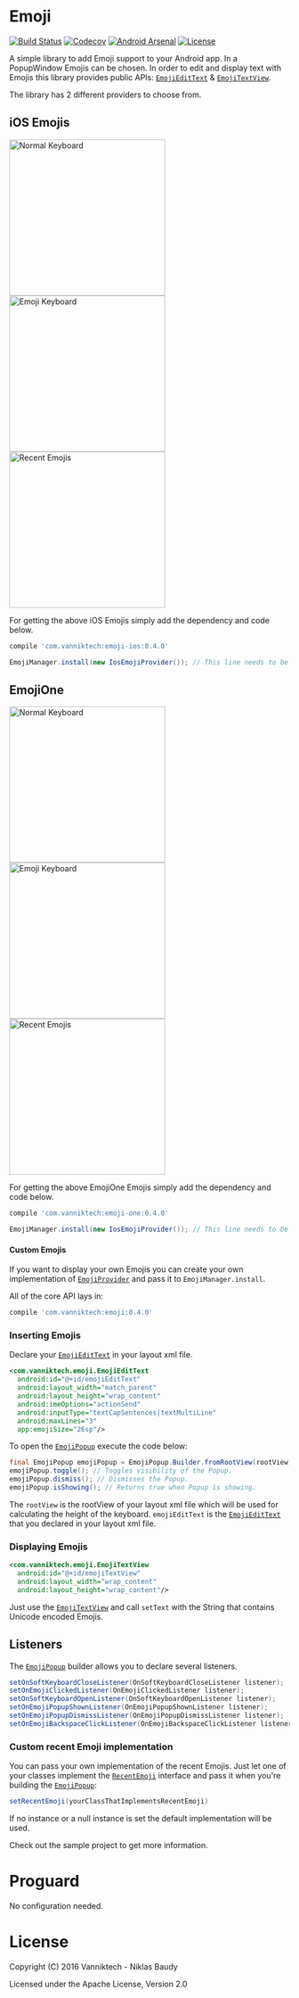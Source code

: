 # Emoji

[![Build Status](https://travis-ci.org/vanniktech/Emoji.svg?branch=master)](https://travis-ci.org/vanniktech/Emoji?branch=master)
[![Codecov](https://codecov.io/github/vanniktech/Emoji/coverage.svg?branch=master)](https://codecov.io/github/vanniktech/Emoji?branch=master)
[![Android Arsenal](https://img.shields.io/badge/Android%20Arsenal-Emoji-green.svg?style=true)](https://android-arsenal.com/details/1/3287)
[![License](http://img.shields.io/:license-apache-blue.svg)](http://www.apache.org/licenses/LICENSE-2.0.html)

A simple library to add Emoji support to your Android app. In a PopupWindow Emojis can be chosen. In order to edit and display text with Emojis this library provides public APIs: [`EmojiEditText`](library/src/main/java/com/vanniktech/emoji/EmojiEditText.java) & [`EmojiTextView`](library/src/main/java/com/vanniktech/emoji/EmojiTextView.java).

The library has 2 different providers to choose from.

## iOS Emojis

<img src="preview_ios_1.png" alt="Normal Keyboard" width="280">
<img src="preview_ios_2.png" alt="Emoji Keyboard" width="280">
<img src="preview_ios_3.png" alt="Recent Emojis" width="280">

For getting the above iOS Emojis simply add the dependency and code below.

```groovy
compile 'com.vanniktech:emoji-ios:0.4.0'
```

```java
EmojiManager.install(new IosEmojiProvider()); // This line needs to be executed before any usage of EmojiTextView or EmojiEditText.
```

## EmojiOne

<img src="preview_one_1.png" alt="Normal Keyboard" width="280">
<img src="preview_one_2.png" alt="Emoji Keyboard" width="280">
<img src="preview_one_3.png" alt="Recent Emojis" width="280">

For getting the above EmojiOne Emojis simply add the dependency and code below.

```groovy
compile 'com.vanniktech:emoji-one:0.4.0'
```

```java
EmojiManager.install(new IosEmojiProvider()); // This line needs to be executed before any usage of EmojiTextView or EmojiEditText.
```

#### Custom Emojis

If you want to display your own Emojis you can create your own implementation of [`EmojiProvider`](library/src/main/java/com/vanniktech/emoji/EmojiProvider.java) and pass it to `EmojiManager.install`.

All of the core API lays in:

```groovy
compile 'com.vanniktech:emoji:0.4.0'
```

### Inserting Emojis

Declare your [`EmojiEditText`](library/src/main/java/com/vanniktech/emoji/EmojiEditText.java) in your layout xml file.

```xml
<com.vanniktech.emoji.EmojiEditText
  android:id="@+id/emojiEditText"
  android:layout_width="match_parent"
  android:layout_height="wrap_content"
  android:imeOptions="actionSend"
  android:inputType="textCapSentences|textMultiLine"
  android:maxLines="3"
  app:emojiSize="26sp"/>
```

To open the [`EmojiPopup`](library/src/main/java/com/vanniktech/emoji/EmojiPopup.java) execute the code below:

```java
final EmojiPopup emojiPopup = EmojiPopup.Builder.fromRootView(rootView).build(emojiEditText);
emojiPopup.toggle(); // Toggles visibility of the Popup.
emojiPopup.dismiss(); // Dismisses the Popup.
emojiPopup.isShowing(); // Returns true when Popup is showing.
```

The `rootView` is the rootView of your layout xml file which will be used for calculating the height of the keyboard.
`emojiEditText` is the [`EmojiEditText`](library/src/main/java/com/vanniktech/emoji/EmojiEditText.java) that you declared in your layout xml file.

### Displaying Emojis

```xml
<com.vanniktech.emoji.EmojiTextView
  android:id="@+id/emojiTextView"
  android:layout_width="wrap_content"
  android:layout_height="wrap_content"/>
```

Just use the [`EmojiTextView`](library/src/main/java/com/vanniktech/emoji/EmojiTextView.java) and call `setText` with the String that contains Unicode encoded Emojis.

## Listeners

The [`EmojiPopup`](library/src/main/java/com/vanniktech/emoji/EmojiPopup.java) builder allows you to declare several listeners.

```java
setOnSoftKeyboardCloseListener(OnSoftKeyboardCloseListener listener);
setOnEmojiClickedListener(OnEmojiClickedListener listener);
setOnSoftKeyboardOpenListener(OnSoftKeyboardOpenListener listener);
setOnEmojiPopupShownListener(OnEmojiPopupShownListener listener);
setOnEmojiPopupDismissListener(OnEmojiPopupDismissListener listener);
setOnEmojiBackspaceClickListener(OnEmojiBackspaceClickListener listener);
```

### Custom recent Emoji implementation

You can pass your own implementation of the recent Emojis. Just let one of your classes implement the [`RecentEmoji`](library/src/main/java/com/vanniktech/emoji/RecentEmoji.java) interface and pass it when you're building the [`EmojiPopup`](library/src/main/java/com/vanniktech/emoji/EmojiPopup.java):

```java
setRecentEmoji(yourClassThatImplementsRecentEmoji)
```

If no instance or a null instance is set the default implementation will be used.

Check out the sample project to get more information.

# Proguard

No configuration needed.

# License

Copyright (C) 2016 Vanniktech - Niklas Baudy

Licensed under the Apache License, Version 2.0